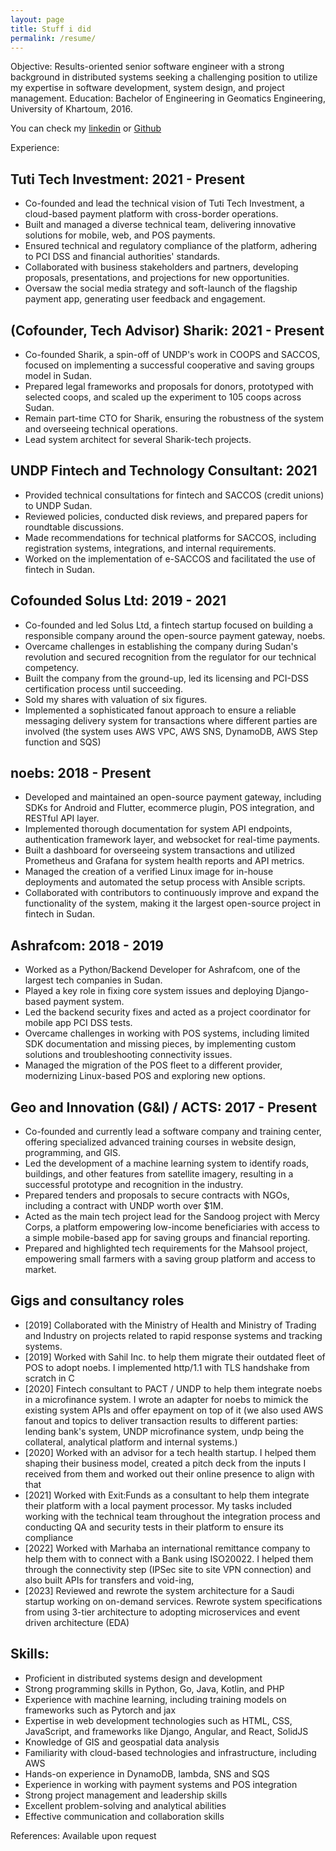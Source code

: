 ```yaml
---
layout: page
title: Stuff i did
permalink: /resume/
---
```




Objective:
Results-oriented senior software engineer with a strong background in distributed systems seeking a challenging position to utilize my expertise in software development, system design, and project management.
Education:
Bachelor of Engineering in Geomatics Engineering, University of Khartoum, 2016.

You can check my [linkedin](https://linkedin.com/in/adonese) or [Github](https://github.com/adonese)

Experience:

## Tuti Tech Investment: 2021 - Present
- Co-founded and lead the technical vision of Tuti Tech Investment, a cloud-based payment platform with cross-border operations.
- Built and managed a diverse technical team, delivering innovative solutions for mobile, web, and POS payments.
- Ensured technical and regulatory compliance of the platform, adhering to PCI DSS and financial authorities' standards.
- Collaborated with business stakeholders and partners, developing proposals, presentations, and projections for new opportunities.
- Oversaw the social media strategy and soft-launch of the flagship payment app, generating user feedback and engagement.

## (Cofounder, Tech Advisor) Sharik: 2021 - Present
- Co-founded Sharik, a spin-off of UNDP's work in COOPS and SACCOS, focused on implementing a successful cooperative and saving groups model in Sudan.
- Prepared legal frameworks and proposals for donors, prototyped with selected coops, and scaled up the experiment to 105 coops across Sudan.
- Remain part-time CTO for Sharik, ensuring the robustness of the system and overseeing technical operations.
- Lead system architect for several Sharik-tech projects.

## UNDP Fintech and Technology Consultant: 2021
- Provided technical consultations for fintech and SACCOS (credit unions) to UNDP Sudan.
- Reviewed policies, conducted disk reviews, and prepared papers for roundtable discussions.
- Made recommendations for technical platforms for SACCOS, including registration systems, integrations, and internal requirements.
- Worked on the implementation of e-SACCOS and facilitated the use of fintech in Sudan.

## Cofounded Solus Ltd: 2019 - 2021
- Co-founded and led Solus Ltd, a fintech startup focused on building a responsible company around the open-source payment gateway, noebs.
- Overcame challenges in establishing the company during Sudan's revolution and secured recognition from the regulator for our technical competency.
- Built the company from the ground-up, led its licensing and PCI-DSS certification process until succeeding.
- Sold my shares with valuation of six figures.
- Implemented a sophisticated fanout approach to ensure a reliable messaging delivery system for transactions where different parties are involved (the system uses AWS VPC, AWS SNS, DynamoDB, AWS Step function and SQS)

## noebs: 2018 - Present
- Developed and maintained an open-source payment gateway, including SDKs for Android and Flutter, ecommerce plugin, POS integration, and RESTful API layer.
- Implemented thorough documentation for system API endpoints, authentication framework layer, and websocket for real-time payments.
- Built a dashboard for overseeing system transactions and utilized Prometheus and Grafana for system health reports and API metrics.
- Managed the creation of a verified Linux image for in-house deployments and automated the setup process with Ansible scripts.
- Collaborated with contributors to continuously improve and expand the functionality of the system, making it the largest open-source project in fintech in Sudan.

## Ashrafcom: 2018 - 2019
- Worked as a Python/Backend Developer for Ashrafcom, one of the largest tech companies in Sudan.
- Played a key role in fixing core system issues and deploying Django-based payment system.
- Led the backend security fixes and acted as a project coordinator for mobile app PCI DSS tests.
- Overcame challenges in working with POS systems, including limited SDK documentation and missing pieces, by implementing custom solutions and troubleshooting connectivity issues.
- Managed the migration of the POS fleet to a different provider, modernizing Linux-based POS and exploring new options.

## Geo and Innovation (G&I) / ACTS: 2017 - Present
- Co-founded and currently lead a software company and training center, offering specialized advanced training courses in website design, programming, and GIS.
- Led the development of a machine learning system to identify roads, buildings, and other features from satellite imagery, resulting in a successful prototype and recognition in the industry.
- Prepared tenders and proposals to secure contracts with NGOs, including a contract with UNDP worth over $1M.
- Acted as the main tech project lead for the Sandoog project with Mercy Corps, a platform empowering low-income beneficiaries with access to a simple mobile-based app for saving groups and financial reporting.
- Prepared and highlighted tech requirements for the Mahsool project, empowering small farmers with a saving group platform and access to market.

## Gigs and consultancy roles

- [2019] Collaborated with the Ministry of Health and Ministry of Trading and Industry on projects related to rapid response systems and tracking systems.
- [2019] Worked with Sahil Inc. to help them migrate their outdated fleet of POS to adopt noebs. I implemented http/1.1 with TLS handshake from scratch in C
- [2020] Fintech consultant to PACT / UNDP to help them integrate noebs in a microfinance system. I wrote an adapter for noebs to mimick the existing system APIs and offer epayment on top of it (we also used AWS fanout and topics to deliver transaction results to different parties: lending bank's system, UNDP microfinance system, undp being the collateral, analytical platform and internal systems.)
- [2020] Worked with an advisor for a tech health startup. I helped them shaping their business model, created a pitch deck from the inputs I received from them and worked out their online presence to align with that
- [2021] Worked with Exit:Funds as a consultant to help them integrate their platform with a local payment processor. My tasks included working with the technical team throughout the integration process and conducting QA and security tests in their platform to ensure its compliance
- [2022] Worked with Marhaba an international remittance company to help them with to connect with a Bank using ISO20022. I helped them through the connectivity step (IPSec site to site VPN connection) and also built APIs for transfers and void-ing,
- [2023] Reviewed and rewrote the system architecture for a Saudi startup working on on-demand services. Rewrote system specifications from using 3-tier architecture to adopting microservices and event driven architecture (EDA)

## Skills:
- Proficient in distributed systems design and development
- Strong programming skills in Python, Go, Java, Kotlin, and PHP
- Experience with machine learning, including training models on frameworks such as Pytorch and jax
- Expertise in web development technologies such as HTML, CSS, JavaScript, and frameworks like Django, Angular, and React, SolidJS
- Knowledge of GIS and geospatial data analysis
- Familiarity with cloud-based technologies and infrastructure, including AWS
- Hands-on experience in DynamoDB, lambda, SNS and SQS
- Experience in working with payment systems and POS integration
- Strong project management and leadership skills
- Excellent problem-solving and analytical abilities
- Effective communication and collaboration skills

References:
Available upon request

